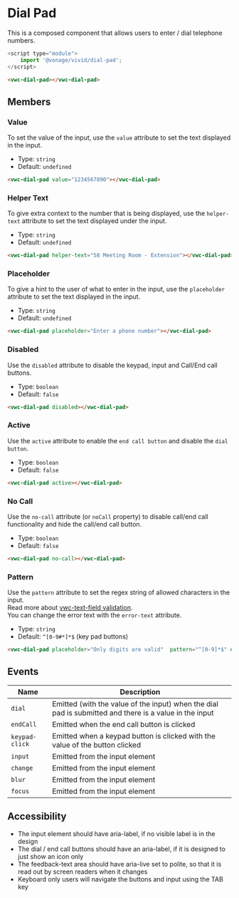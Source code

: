 # Dial Pad

This is a composed component that allows users to enter / dial telephone numbers.

```js
<script type="module">
    import '@vonage/vivid/dial-pad';
</script>
```

```html preview
<vwc-dial-pad></vwc-dial-pad>
```

## Members

### Value

To set the value of the input, use the `value` attribute to set the text displayed in the input.

- Type: `string`
- Default: `undefined`

```html preview
<vwc-dial-pad value="1234567890"></vwc-dial-pad>
```

### Helper Text

To give extra context to the number that is being displayed, use the `helper-text` attribute to set the text displayed under the input.

- Type: `string`
- Default: `undefined`

```html preview
<vwc-dial-pad helper-text="58 Meeting Room - Extension"></vwc-dial-pad>
```

### Placeholder

To give a hint to the user of what to enter in the input, use the `placeholder` attribute to set the text displayed in the input.

- Type: `string`
- Default: `undefined`

```html preview
<vwc-dial-pad placeholder="Enter a phone number"></vwc-dial-pad>
```

### Disabled

Use the `disabled` attribute to disable the keypad, input and Call/End call buttons.

- Type: `boolean`
- Default: `false`

```html preview
<vwc-dial-pad disabled></vwc-dial-pad>
```

### Active

Use the `active` attribute to enable the `end call button` and disable the `dial button`.

- Type: `boolean`
- Default: `false`

```html preview
<vwc-dial-pad active></vwc-dial-pad>
```

### No Call

Use the `no-call` attribute (or `noCall` property) to disable call/end call functionality and hide the call/end call button.

- Type: `boolean`
- Default: `false`

```html preview
<vwc-dial-pad no-call></vwc-dial-pad>
```

### Pattern

Use the `pattern` attribute to set the regex string of allowed characters in the input.   
Read more about [vwc-text-field validation](/components/text-field#validation).   
You can change the error text with the `error-text` attribute.

- Type: `string`
- Default: `^[0-9#*]*$` (key pad buttons)

```html preview
<vwc-dial-pad placeholder="Only digits are valid"  pattern="^[0-9]*$" error-text="The input is invalid"></vwc-dial-pad>
```

## Events

<div class="table-wrapper">

| Name           | Description                                                                                            |
| -------------- | ------------------------------------------------------------------------------------------------------ |
| `dial`         | Emitted (with the value of the input) when the dial pad is submitted and there is a value in the input |
| `endCall`      | Emitted when the end call button is clicked                                                            |
| `keypad-click` | Emitted when a keypad button is clicked with the value of the button clicked                           |
| `input`        | Emitted from the input element                                                                         |
| `change`       | Emitted from the input element                                                                         |
| `blur`         | Emitted from the input element                                                                         |
| `focus`        | Emitted from the input element                                                                         |

</div>



## Accessibility

- The input element should have aria-label, if no visible label is in the design
- The dial / end call buttons should have an aria-label, if it is designed to just show an icon only
- The feedback-text area should have aria-live set to polite, so that it is read out by screen readers when it changes
- Keyboard only users will navigate the buttons and input using the TAB key

